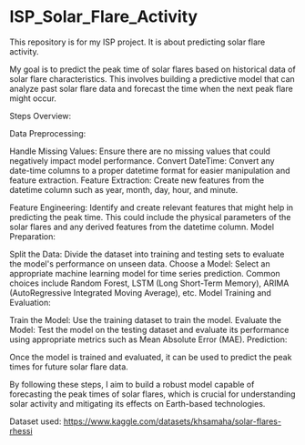 # ISP_Solar_Flare_Activity
This repository is for my ISP project.  It is about predicting solar flare activity.

My goal is to predict the peak time of solar flares based on historical data of solar flare characteristics. This involves building a predictive model that can analyze past solar flare data and forecast the time when the next peak flare might occur.

Steps Overview:

Data Preprocessing:

Handle Missing Values: Ensure there are no missing values that could negatively impact model performance.
Convert DateTime: Convert any date-time columns to a proper datetime format for easier manipulation and feature extraction.
Feature Extraction: Create new features from the datetime column such as year, month, day, hour, and minute.

Feature Engineering: Identify and create relevant features that might help in predicting the peak time. This could include the physical parameters of the solar flares and any derived features from the datetime column.
Model Preparation:

Split the Data: Divide the dataset into training and testing sets to evaluate the model's performance on unseen data.
Choose a Model: Select an appropriate machine learning model for time series prediction. Common choices include Random Forest, LSTM (Long Short-Term Memory), ARIMA (AutoRegressive Integrated Moving Average), etc.
Model Training and Evaluation:

Train the Model: Use the training dataset to train the model.
Evaluate the Model: Test the model on the testing dataset and evaluate its performance using appropriate metrics such as Mean Absolute Error (MAE).
Prediction:

Once the model is trained and evaluated, it can be used to predict the peak times for future solar flare data.

By following these steps, I aim to build a robust model capable of forecasting the peak times of solar flares, which is crucial for understanding solar activity and mitigating its effects on Earth-based technologies.

Dataset used: https://www.kaggle.com/datasets/khsamaha/solar-flares-rhessi 

